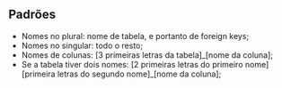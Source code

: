 ## Padrões
- Nomes no plural: nome de tabela, e portanto de foreign keys;
- Nomes no singular: todo o resto;
- Nomes de colunas: [3 primeiras letras da tabela]_[nome da coluna]; 
- Se a tabela tiver dois nomes: [2 primeiras letras do primeiro nome][primeira letras do segundo nome]_[nome da coluna]; 
